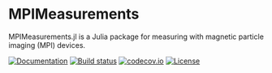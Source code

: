 # MPIMeasurements

MPIMeasurements.jl is a Julia package for measuring with magnetic particle imaging (MPI) devices.

[![Documentation](https://img.shields.io/badge/docs-latest-blue.svg)](https://magneticparticleimaging.github.io/MPIMeasurements.jl/dev/)
[![Build status](https://github.com/MagneticParticleImaging/MPIMeasurements.jl/workflows/CI/badge.svg)](https://github.com/MagneticParticleImaging/MPIMeasurements.jl/actions)
[![codecov.io](http://codecov.io/github/MagneticParticleImaging/MPIMeasurements.jl/coverage.svg?branch=master)](http://codecov.io/github/MagneticParticleImaging/MPIMeasurements.jl?branch=master)
[![License](https://img.shields.io/github/license/MagneticParticleImaging/MPIMeasurements.jl?color=green&style=flat)](https://github.com/MagneticParticleImaging/MPIMeasurements.jl/blob/master/LICENSE)

